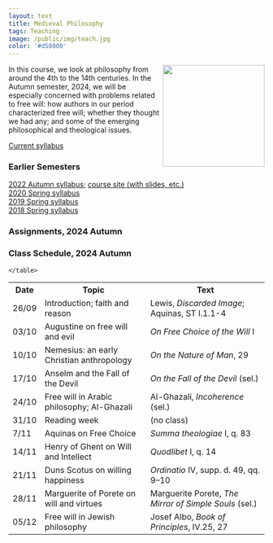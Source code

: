 ```yaml
---
layout: text
title: Medieval Philosophy
tags: Teaching
image: /public/img/teach.jpg
color: '#d58000'
---
```


<img class="img-single" align="right" src="/public/img/medieval.jpg" width="200">

In this course, we look at philosophy from around the 4th to the 14th centuries. In the Autumn semester, 2024, we will be especially concerned with problems related to free will: how authors in our period characterized free will; whether they thought we had any; and some of the emerging philosophical and theological issues.


<a href="http://zitavtoth.com/2_teaching/Medieval/2024/Medieval2024F.pdf">Current syllabus</a>



### Earlier Semesters

<a href="http://zitavtoth.com/2_teaching/Medieval/2022/Medieval2022F_BA.pdf">2022 Autumn syllabus</a>; <a href="http://zitavtoth.com/2_teaching/Medieval/2022/Medieval2022">course site (with slides, etc.) </a><br>
<a href="http://zitavtoth.com/2_teaching/Medieval/Medieval2020.pdf">2020 Spring syllabus</a><br>
<a href="http://zitavtoth.com/2_teaching/Medieval/Medieval2019.pdf">2019 Spring syllabus</a><br>
<a href="http://zitavtoth.com/2_teaching/Medieval/Medieval2018.pdf">2018 Spring syllabus</a><br>



### Assignments, 2024 Autumn

<!--- <a href="http://zitavtoth.com/2_teaching/Medieval/argrec.pdf">Argument reconstruction paper (BA students)</a> <br>
<a href="http://zitavtoth.com/2_teaching/Medieval/argrec2.pdf">Argument reconstruction and response (MA students) </a><br>
<a href="http://zitavtoth.com/2_teaching/Medieval/finalpaper_BA.pdf">Summative paper </a><br>
--->

### Class Schedule, 2024 Autumn


<table>
  <tr>
    <th>Date</th>
    <th>Topic</th>
		<th> Text</th>
  </tr>
  <tr>
    <td>26/09</td>
		<td>Introduction; faith and reason <br>
</td>
		<td>Lewis, <i>Discarded Image</i>; Aquinas, ST I.1.1-4</td>
  </tr>
  <tr>
    <td>03/10</td>
		<td>Augustine on free will and evil</td>
		<td><i>On Free Choice of the Will</i> I</td>
  </tr>
	<tr>
		<td>10/10</td>
    <td>Nemesius: an early Christian anthropology</td>
		<td><i>On the Nature of Man</i>, 29</td>
</tr>
<tr>
  <td>17/10</td>
  <td>Anselm and the Fall of the Devil</td>
  <td><i>On the Fall of the Devil</i> (sel.)</td>
</tr>
	<tr>
    <td>24/10</td>
		<td>Free will in Arabic philosophy; Al-Ghazali</td>
		<td>Al-Ghazali, <i>Incoherence</i> (sel.)</td>
</tr>
	<tr>
    <td>31/10</td>
		<td>Reading week</td>
		<td>(no class)</td>
</tr>
	<tr>
    <td>7/11</td>
    <td>Aquinas on Free Choice</td>
		<td><i>Summa theologiae</i> I, q. 83</td>
</tr>
	<tr>
    <td>14/11</td>
    <td>Henry of Ghent on Will and Intellect</td>
		<td><i>Quodlibet</i> I, q. 14</td>
</tr>
	<tr>
    <td>21/11</td>
    <td>Duns Scotus on willing happiness</td>
		<td><i> Ordinatio</i> IV, supp. d. 49, qq. 9–10</td>
  </tr>
	<tr>
		<td>28/11</td>
    <td>Marguerite of Porete on will and virtues</td>
		<td>Marguerite Porete, <i>The Mirror of Simple Souls</i> (sel.)</td>
</tr>
	<tr>
		<td>05/12</td>
    <td>Free will in Jewish philosophy</td>
		<td>Josef Albo, <i>Book of Principles</i>, IV.25, 27</td>
</tr>
	
	</table>
